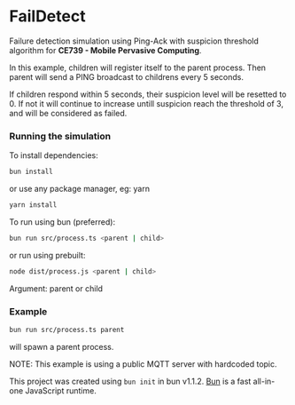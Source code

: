 # FailDetect

Failure detection simulation using Ping-Ack with suspicion threshold algorithm for **CE739 - Mobile Pervasive Computing**.

In this example, children will register itself to the parent process. Then parent will send a PING broadcast to childrens every 5 seconds.

If children respond within 5 seconds, their suspicion level will be resetted to 0. If not it will continue to increase untill suspicion reach the threshold of 3, and will be considered as failed.

### Running the simulation

To install dependencies:

```bash
bun install
```

or use any package manager, eg: yarn

```bash
yarn install
```

To run using bun (preferred):

```bash
bun run src/process.ts <parent | child>
```

or run using prebuilt:

```bash
node dist/process.js <parent | child>
```

Argument: parent or child

### Example

```bash
bun run src/process.ts parent
```

will spawn a parent process.

NOTE: This example is using a public MQTT server with hardcoded topic.

This project was created using `bun init` in bun v1.1.2. [Bun](https://bun.sh) is a fast all-in-one JavaScript runtime.
